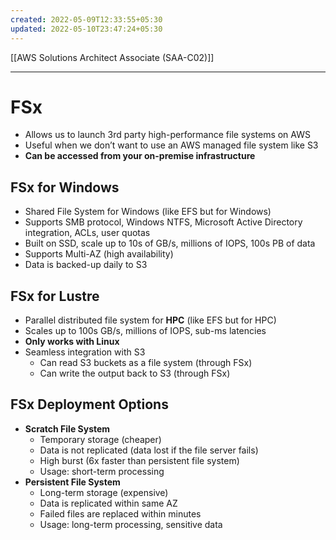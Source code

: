 ```yaml
---
created: 2022-05-09T12:33:55+05:30
updated: 2022-05-10T23:47:24+05:30
---
```

[[AWS Solutions Architect Associate (SAA-C02)]]

---
# FSx
- Allows us to launch 3rd party high-performance file systems on AWS
- Useful when we don’t want to use an AWS managed file system like S3
- **Can be accessed from your on-premise infrastructure**

## FSx for Windows
- Shared File System for Windows (like EFS but for Windows)
- Supports SMB protocol, Windows NTFS, Microsoft Active Directory integration, ACLs, user quotas
- Built on SSD, scale up to 10s of GB/s, millions of IOPS, 100s PB of data
- Supports Multi-AZ (high availability)
- Data is backed-up daily to S3

## FSx for Lustre
- Parallel distributed file system for **HPC** (like EFS but for HPC)
- Scales up to 100s GB/s, millions of IOPS, sub-ms latencies
- **Only works with Linux**
- Seamless integration with S3
    - Can read S3 buckets as a file system (through FSx)
    - Can write the output back to S3 (through FSx)

## FSx Deployment Options
- **Scratch File System**
	- Temporary storage (cheaper)
	- Data is not replicated (data lost if the file server fails)
	- High burst (6x faster than persistent file system)
	- Usage: short-term processing 
- **Persistent File System**
	- Long-term storage (expensive)
	- Data is replicated within same AZ
	- Failed files are replaced within minutes
	- Usage: long-term processing, sensitive data